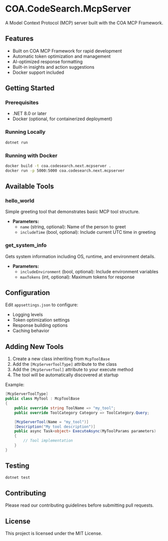 # COA.CodeSearch.McpServer

A Model Context Protocol (MCP) server built with the COA MCP Framework.

## Features

- Built on COA MCP Framework for rapid development
- Automatic token optimization and management
- AI-optimized response formatting
- Built-in insights and action suggestions
- Docker support included

## Getting Started

### Prerequisites

- .NET 8.0 or later
- Docker (optional, for containerized deployment)

### Running Locally

```bash
dotnet run
```

### Running with Docker

```bash
docker build -t coa.codesearch.next.mcpserver .
docker run -p 5000:5000 coa.codesearch.next.mcpserver
```

## Available Tools

### hello_world
Simple greeting tool that demonstrates basic MCP tool structure.
- **Parameters:**
  - `name` (string, optional): Name of the person to greet
  - `includeTime` (bool, optional): Include current UTC time in greeting

### get_system_info
Gets system information including OS, runtime, and environment details.
- **Parameters:**
  - `includeEnvironment` (bool, optional): Include environment variables
  - `maxTokens` (int, optional): Maximum tokens for response

## Configuration

Edit `appsettings.json` to configure:

- Logging levels
- Token optimization settings
- Response building options
- Caching behavior

## Adding New Tools

1. Create a new class inheriting from `McpToolBase`
2. Add the `[McpServerToolType]` attribute to the class
3. Add the `[McpServerTool]` attribute to your execute method
4. The tool will be automatically discovered at startup

Example:

```csharp
[McpServerToolType]
public class MyTool : McpToolBase
{
    public override string ToolName => "my_tool";
    public override ToolCategory Category => ToolCategory.Query;

    [McpServerTool(Name = "my_tool")]
    [Description("My tool description")]
    public async Task<object> ExecuteAsync(MyToolParams parameters)
    {
        // Tool implementation
    }
}
```

## Testing

```bash
dotnet test
```

## Contributing

Please read our contributing guidelines before submitting pull requests.

## License

This project is licensed under the MIT License.
